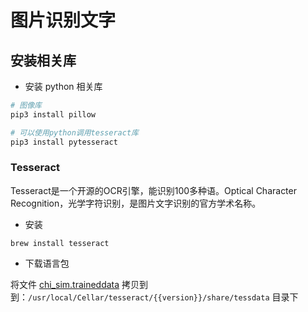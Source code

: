 # 图片识别文字

## 安装相关库

* 安装 python 相关库
```bash
# 图像库
pip3 install pillow

# 可以使用python调用tesseract库
pip3 install pytesseract
```

### Tesseract

Tesseract是一个开源的OCR引擎，能识别100多种语。Optical Character Recognition，光学字符识别，是图片文字识别的官方学术名称。

* 安装

```
brew install tesseract
```

* 下载语言包

将文件 [chi_sim.traineddata](https://github.com/tesseract-ocr/tessdata/blob/master/chi_sim.traineddata) 拷贝到到：```/usr/local/Cellar/tesseract/{{version}}/share/tessdata``` 目录下




